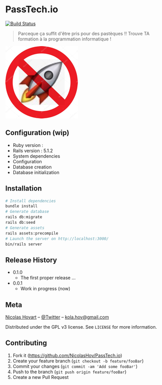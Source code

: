 # PassTech.io
[![Build Status](https://travis-ci.org/NicolasHov/passtech.svg?branch=master)](https://travis-ci.org/NicolasHov/passtech)

> Parceque ça suffit d'être pris pour des pastèques !! Trouve TA formation à la programmation informatique !


![](app/assets/images/startdown-emoji.png)


## Configuration (wip)

* Ruby version : 
* Rails version : 5.1.2
* System dependencies
* Configuration
* Database creation
* Database initialization


## Installation

```sh
# Install dependencies
bundle install
# Generate database
rails db:migrate
rails db:seed
# Generate assets
rails assets:precompile
# Launch the server on http://localhost:3000/
bin/rails server
```

<!--
## Usage example

A few motivating and useful examples of how your product can be used. Spice this up with code blocks and potentially more screenshots.

_For more examples and usage, please refer to the [Wiki](https://github.com/NicolasHov/PassTech.io/wiki)._
-->

## Release History
* 0.1.0
    * The first proper release ... 
* 0.0.1
    * Work in progress (now)



## Meta

[Nicolas Hovart](https://github.com/NicolasHov/) – [@Twitter](https://twitter.com/Kola_Hov) – kola.hov@gmail.com

Distributed under the GPL v3 license. See `LICENSE` for more information.

## Contributing

1. Fork it (<https://github.com/NicolasHov/PassTech.io>)
2. Create your feature branch (`git checkout -b feature/fooBar`)
3. Commit your changes (`git commit -am 'Add some fooBar'`)
4. Push to the branch (`git push origin feature/fooBar`)
5. Create a new Pull Request
